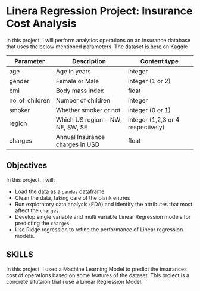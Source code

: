 # **Linera Regression Project: Insurance Cost Analysis**

In this project, i will perform analytics operations on an insurance database that uses the below mentioned parameters.
The dataset <a href = 'https://www.kaggle.com/datasets/harishkumardatalab/medical-insurance-price-prediction?resource=download'>is here</a> on Kaggle

| Parameter |Description| Content type |
|---|----|---|
|age| Age in years| integer |
|gender| Female or Male|integer (1 or 2)|
| bmi | Body mass index | float |
|no_of_children| Number of children | integer|
|smoker| Whether smoker or not | integer (0 or 1)|
|region| Which US region - NW, NE, SW, SE | integer (1,2,3 or 4 respectively)| 
|charges| Annual Insurance charges in USD | float|

## Objectives 
In this project, i will:
 - Load the data as a `pandas` dataframe
 - Clean the data, taking care of the blank entries
 - Run exploratory data analysis (EDA) and identify the attributes that most affect the `charges`
 - Develop single variable and multi variable Linear Regression models for predicting the `charges`
 - Use Ridge regression to refine the performance of Linear regression models. 

## SKILLS
In this project, i used a Machine Learning Model to predict the insurances cost of operations based on some features of the dataset.
This project is a concrete situtaion that i use a Linear Regression Model.
